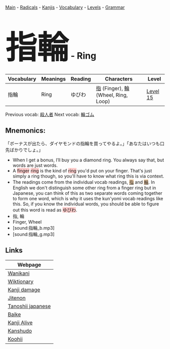 <style> bigfont {font-size: 100px}</style>
[Main](../README.md) -
[Radicals](../radicals.md) -
[Kanjis](../kanjis.md) -
[Vocabulary](../vocabulary.md) -
[Levels](../levels.md) -
[Grammar](../grammar.md)
# <bigfont> 指輪</bigfont> - Ring 

| Vocabulary | Meanings | Reading | Characters | Level |
| --- | --- | --- | --- | --- |
| 指輪 | Ring | ゆびわ |  [指](../kanjis/指.md) (Finger), [輪](../kanjis/輪.md) (Wheel, Ring, Loop) | [Level 15](../levels/wk_level15.md) |

Previous vocab: [殺人者](殺人者.md) Next vocab: [輪ゴム](輪ゴム.md) 

## Mnemonics:
「ボーナスが出たら、ダイヤモンドの指輪を買ってやるよ。」「あなたはいつも口先ばかりでしょ。」
* When I get a bonus, I’ll buy you a diamond ring. You always say that, but words are just words.
* A <span style="background-color:#ffcccb"> finger</span> <span style="background-color:#ffcccb"> ring</span> is the kind of <span style="background-color:#ffcccb"> ring</span> you'd put on your finger. That's just simply a ring though, so you'll have to know what ring this is via context.
* The readings come from the individual vocab readings, <span style="background-color:#fed8b1"> [指](https://jisho.org/search/指)</span> and <span style="background-color:#fed8b1"> [輪](https://jisho.org/search/輪)</span>. In English we don't distinguish some other ring from a finger ring but in Japanese, you can think of this as two separate words coming together to form one word, which is why it uses the kun'yomi vocab readings like this. So, if you know the individual words, you should be able to figure out this word is read as <span style="background-color:#ffcccb"> ゆびわ</span>.
* 指, 輪
* Finger, Wheel
* [sound:指輪_b.mp3]
* [sound:指輪_g.mp3]


## Links 

| Webpage |
| --- |
| [Wanikani          ](https://www.wanikani.com/kanji/指輪) |
| [Wiktionary        ](https://en.wiktionary.org/wiki/指輪) |
| [Kanji damage      ](http://www.kanjidamage.com/kanji/search?utf8=✓&q=指輪) |
| [Jitenon           ](https://jitenon.com/kanji/指輪) |
| [Tanoshii japanese ](https://www.tanoshiijapanese.com/dictionary/kanji.cfm?k=指輪) |
| [Baike             ](https://baike.baidu.com/item/指輪) |
| [Kanji Alive       ](https://app.kanjialive.com/指輪) |
| [Kanshudo          ](https://www.kanshudo.com/searchmn?q=指輪) |
| [Koohii            ](https://kanji.koohii.com/study/kanji/指輪) |
